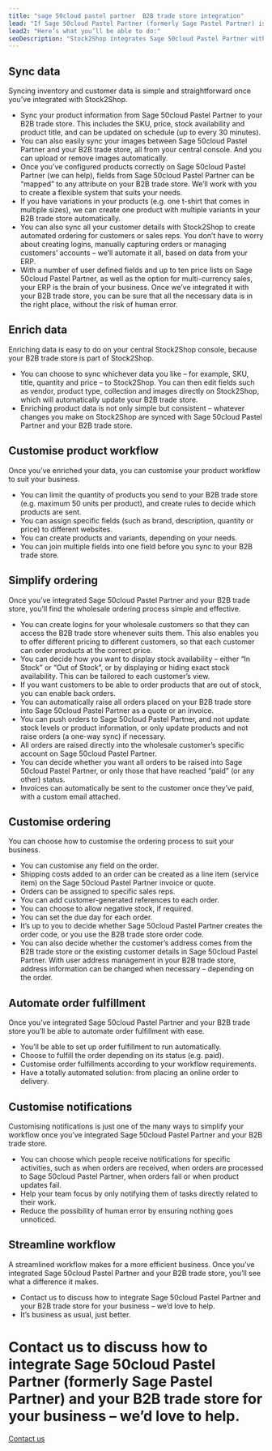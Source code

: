 ```yaml
---
title: "sage 50cloud pastel partner  B2B trade store integration"
lead: "If Sage 50cloud Pastel Partner (formerly Sage Pastel Partner) is your ERP and you’re running a Stock2Shop B2B trade store, it’s a simple step to integrate them with each other. Once Stock2Shop has integrated Sage 50cloud Pastel Partner and your B2B trade store, you’ll be able to run your business seamlessly."
lead2: "Here’s what you’ll be able to do:"
seoDescription: "Stock2Shop integrates Sage 50cloud Pastel Partner with our B2B Trade Store. Sync inventory data from Sage Pastel Partner to B2B Trade Store and automatically send back your orders. Let us help you set up the ideal Sage 50cloud Pastel Partner B2B trade store integration for your business."
---
```


Sync data
---------

Syncing inventory and customer data is simple and straightforward once you’ve integrated with Stock2Shop.

*   Sync your product information from Sage 50cloud Pastel Partner to your B2B trade store. This includes the SKU, price, stock availability and product title, and can be updated on schedule (up to every 30 minutes).
*   You can also easily sync your images between Sage 50cloud Pastel Partner and your B2B trade store, all from your central console. And you can upload or remove images automatically.
*   Once you’ve configured products correctly on Sage 50cloud Pastel Partner (we can help), fields from Sage 50cloud Pastel Partner can be “mapped” to any attribute on your B2B trade store. We’ll work with you to create a flexible system that suits your needs.
*   If you have variations in your products (e.g. one t-shirt that comes in multiple sizes), we can create one product with multiple variants in your B2B trade store automatically.
*   You can also sync all your customer details with Stock2Shop to create automated ordering for customers or sales reps. You don’t have to worry about creating logins, manually capturing orders or managing customers’ accounts – we’ll automate it all, based on data from your ERP.
*   With a number of user defined fields and up to ten price lists on Sage 50cloud Pastel Partner, as well as the option for multi-currency sales, your ERP is the brain of your business. Once we’ve integrated it with your B2B trade store, you can be sure that all the necessary data is in the right place, without the risk of human error.

Enrich data
-----------

Enriching data is easy to do on your central Stock2Shop console, because your B2B trade store is part of Stock2Shop.

*   You can choose to sync whichever data you like – for example, SKU, title, quantity and price – to Stock2Shop. You can then edit fields such as vendor, product type, collection and images directly on Stock2Shop, which will automatically update your B2B trade store.
*   Enriching product data is not only simple but consistent – whatever changes you make on Stock2Shop are synced with Sage 50cloud Pastel Partner and your B2B trade store.

Customise product workflow
--------------------------

Once you’ve enriched your data, you can customise your product workflow to suit your business.

*   You can limit the quantity of products you send to your B2B trade store (e.g. maximum 50 units per product), and create rules to decide which products are sent.
*   You can assign specific fields (such as brand, description, quantity or price) to different websites.
*   You can create products and variants, depending on your needs.
*   You can join multiple fields into one field before you sync to your B2B trade store.

Simplify ordering
-----------------

Once you’ve integrated Sage 50cloud Pastel Partner and your B2B trade store, you’ll find the wholesale ordering process simple and effective.

*   You can create logins for your wholesale customers so that they can access the B2B trade store whenever suits them. This also enables you to offer different pricing to different customers, so that each customer can order products at the correct price.
*   You can decide how you want to display stock availability – either “In Stock” or “Out of Stock”, or by displaying or hiding exact stock availability. This can be tailored to each customer’s view.
*   If you want customers to be able to order products that are out of stock, you can enable back orders.
*   You can automatically raise all orders placed on your B2B trade store into Sage 50cloud Pastel Partner as a quote or an invoice.
*   You can push orders to Sage 50cloud Pastel Partner, and not update stock levels or product information, or only update products and not raise orders (a one-way sync) if necessary.
*   All orders are raised directly into the wholesale customer’s specific account on Sage 50cloud Pastel Partner.
*   You can decide whether you want all orders to be raised into Sage 50cloud Pastel Partner, or only those that have reached “paid” (or any other) status.
*   Invoices can automatically be sent to the customer once they’ve paid, with a custom email attached.

Customise ordering
------------------

You can choose how to customise the ordering process to suit your business.

*   You can customise any field on the order.
*   Shipping costs added to an order can be created as a line item (service item) on the Sage 50cloud Pastel Partner invoice or quote.
*   Orders can be assigned to specific sales reps.
*   You can add customer-generated references to each order.
*   You can choose to allow negative stock, if required.
*   You can set the due day for each order.
*   It’s up to you to decide whether Sage 50cloud Pastel Partner creates the order code, or you use the B2B trade store order code.
*   You can also decide whether the customer’s address comes from the B2B trade store or the existing customer details in Sage 50cloud Pastel Partner. With user address management in your B2B trade store, address information can be changed when necessary – depending on the order.

Automate order fulfillment
--------------------------

Once you’ve integrated Sage 50cloud Pastel Partner and your B2B trade store you’ll be able to automate order fulfillment with ease.

*   You’ll be able to set up order fulfillment to run automatically.
*   Choose to fulfill the order depending on its status (e.g. paid).
*   Customise order fulfillments according to your workflow requirements.
*   Have a totally automated solution: from placing an online order to delivery.

Customise notifications
-----------------------

Customising notifications is just one of the many ways to simplify your workflow once you’ve integrated Sage 50cloud Pastel Partner and your B2B trade store.

*   You can choose which people receive notifications for specific activities, such as when orders are received, when orders are processed to Sage 50cloud Pastel Partner, when orders fail or when product updates fail.
*   Help your team focus by only notifying them of tasks directly related to their work.
*   Reduce the possibility of human error by ensuring nothing goes unnoticed.

Streamline workflow
-------------------

A streamlined workflow makes for a more efficient business. Once you’ve integrated Sage 50cloud Pastel Partner and your B2B trade store, you’ll see what a difference it makes.

*   Contact us to discuss how to integrate Sage 50cloud Pastel Partner and your B2B trade store for your business – we’d love to help.
*   It’s business as usual, just better.

Contact us to discuss how to integrate Sage 50cloud Pastel Partner (formerly Sage Pastel Partner) and your B2B trade store for your business – we’d love to help.
=================================================================================================================================================================

[Contact us](/contact-us "Contact Stock2Shop")
